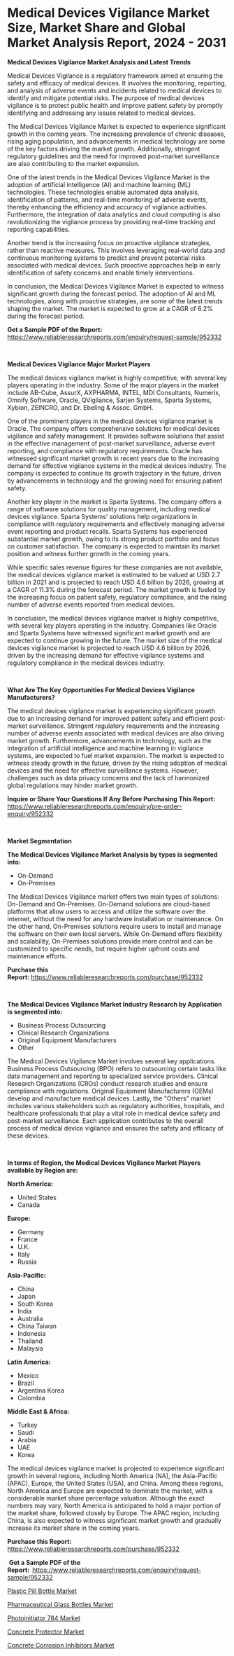 <p><h1>Medical Devices Vigilance Market Size, Market Share and Global Market Analysis Report, 2024 - 2031</h1></p><p><strong>Medical Devices Vigilance Market Analysis and Latest Trends</strong></p>
<p><p>Medical Devices Vigilance is a regulatory framework aimed at ensuring the safety and efficacy of medical devices. It involves the monitoring, reporting, and analysis of adverse events and incidents related to medical devices to identify and mitigate potential risks. The purpose of medical devices vigilance is to protect public health and improve patient safety by promptly identifying and addressing any issues related to medical devices.</p><p>The Medical Devices Vigilance Market is expected to experience significant growth in the coming years. The increasing prevalence of chronic diseases, rising aging population, and advancements in medical technology are some of the key factors driving the market growth. Additionally, stringent regulatory guidelines and the need for improved post-market surveillance are also contributing to the market expansion.</p><p>One of the latest trends in the Medical Devices Vigilance Market is the adoption of artificial intelligence (AI) and machine learning (ML) technologies. These technologies enable automated data analysis, identification of patterns, and real-time monitoring of adverse events, thereby enhancing the efficiency and accuracy of vigilance activities. Furthermore, the integration of data analytics and cloud computing is also revolutionizing the vigilance process by providing real-time tracking and reporting capabilities.</p><p>Another trend is the increasing focus on proactive vigilance strategies, rather than reactive measures. This involves leveraging real-world data and continuous monitoring systems to predict and prevent potential risks associated with medical devices. Such proactive approaches help in early identification of safety concerns and enable timely interventions.</p><p>In conclusion, the Medical Devices Vigilance Market is expected to witness significant growth during the forecast period. The adoption of AI and ML technologies, along with proactive strategies, are some of the latest trends shaping the market. The market is expected to grow at a CAGR of 6.2% during the forecast period.</p></p>
<p><strong>Get a Sample PDF of the Report:&nbsp;</strong> <a href="https://www.reliableresearchreports.com/enquiry/request-sample/952332">https://www.reliableresearchreports.com/enquiry/request-sample/952332</a></p>
<p>&nbsp;</p>
<p><strong>Medical Devices Vigilance Major Market Players</strong></p>
<p><p>The medical devices vigilance market is highly competitive, with several key players operating in the industry. Some of the major players in the market include AB-Cube, AssurX, AXPHARMA, INTEL, MDI Consultants, Numerix, Omnify Software, Oracle, QVigilance, Sarjen Systems, Sparta Systems, Xybion, ZEINCRO, and Dr. Ebeling & Assoc. GmbH.</p><p>One of the prominent players in the medical devices vigilance market is Oracle. The company offers comprehensive solutions for medical devices vigilance and safety management. It provides software solutions that assist in the effective management of post-market surveillance, adverse event reporting, and compliance with regulatory requirements. Oracle has witnessed significant market growth in recent years due to the increasing demand for effective vigilance systems in the medical devices industry. The company is expected to continue its growth trajectory in the future, driven by advancements in technology and the growing need for ensuring patient safety.</p><p>Another key player in the market is Sparta Systems. The company offers a range of software solutions for quality management, including medical devices vigilance. Sparta Systems' solutions help organizations in compliance with regulatory requirements and effectively managing adverse event reporting and product recalls. Sparta Systems has experienced substantial market growth, owing to its strong product portfolio and focus on customer satisfaction. The company is expected to maintain its market position and witness further growth in the coming years.</p><p>While specific sales revenue figures for these companies are not available, the medical devices vigilance market is estimated to be valued at USD 2.7 billion in 2021 and is projected to reach USD 4.6 billion by 2026, growing at a CAGR of 11.3% during the forecast period. The market growth is fueled by the increasing focus on patient safety, regulatory compliance, and the rising number of adverse events reported from medical devices.</p><p>In conclusion, the medical devices vigilance market is highly competitive, with several key players operating in the industry. Companies like Oracle and Sparta Systems have witnessed significant market growth and are expected to continue growing in the future. The market size of the medical devices vigilance market is projected to reach USD 4.6 billion by 2026, driven by the increasing demand for effective vigilance systems and regulatory compliance in the medical devices industry.</p></p>
<p>&nbsp;</p>
<p><strong>What Are The Key Opportunities For Medical Devices Vigilance Manufacturers?</strong></p>
<p><p>The medical devices vigilance market is experiencing significant growth due to an increasing demand for improved patient safety and efficient post-market surveillance. Stringent regulatory requirements and the increasing number of adverse events associated with medical devices are also driving market growth. Furthermore, advancements in technology, such as the integration of artificial intelligence and machine learning in vigilance systems, are expected to fuel market expansion. The market is expected to witness steady growth in the future, driven by the rising adoption of medical devices and the need for effective surveillance systems. However, challenges such as data privacy concerns and the lack of harmonized global regulations may hinder market growth.</p></p>
<p><strong>Inquire or Share Your Questions If Any Before Purchasing This Report:</strong> <a href="https://www.reliableresearchreports.com/enquiry/pre-order-enquiry/952332">https://www.reliableresearchreports.com/enquiry/pre-order-enquiry/952332</a></p>
<p>&nbsp;</p>
<p><strong>Market Segmentation</strong></p>
<p><strong>The Medical Devices Vigilance Market Analysis by types is segmented into:</strong></p>
<p><ul><li>On-Demand</li><li>On-Premises</li></ul></p>
<p><p>The Medical Devices Vigilance market offers two main types of solutions: On-Demand and On-Premises. On-Demand solutions are cloud-based platforms that allow users to access and utilize the software over the internet, without the need for any hardware installation or maintenance. On the other hand, On-Premises solutions require users to install and manage the software on their own local servers. While On-Demand offers flexibility and scalability, On-Premises solutions provide more control and can be customized to specific needs, but require higher upfront costs and maintenance efforts.</p></p>
<p><strong>Purchase this Report:&nbsp;</strong><a href="https://www.reliableresearchreports.com/purchase/952332">https://www.reliableresearchreports.com/purchase/952332</a></p>
<p>&nbsp;</p>
<p><strong>The Medical Devices Vigilance Market Industry Research by Application is segmented into:</strong></p>
<p><ul><li>Business Process Outsourcing</li><li>Clinical Research Organizations</li><li>Original Equipment Manufacturers</li><li>Other</li></ul></p>
<p><p>The Medical Devices Vigilance Market involves several key applications. Business Process Outsourcing (BPO) refers to outsourcing certain tasks like data management and reporting to specialized service providers. Clinical Research Organizations (CROs) conduct research studies and ensure compliance with regulations. Original Equipment Manufacturers (OEMs) develop and manufacture medical devices. Lastly, the "Others" market includes various stakeholders such as regulatory authorities, hospitals, and healthcare professionals that play a vital role in medical device safety and post-market surveillance. Each application contributes to the overall process of medical device vigilance and ensures the safety and efficacy of these devices.</p></p>
<p>&nbsp;</p>
<p><strong>In terms of Region, the Medical Devices Vigilance Market Players available by Region are:</strong></p>
<p>
    <p> <strong> North America: </strong>
        <ul>
            <li>United States</li>
            <li>Canada</li>
        </ul>
        </p> 
    <p> <strong> Europe: </strong>
        <ul>
            <li>Germany</li>
            <li>France</li>
            <li>U.K.</li>
            <li>Italy</li>
            <li>Russia</li>
        </ul>
        </p> 
    <p> <strong> Asia-Pacific: </strong>
        <ul>
            <li>China</li>
            <li>Japan</li>
            <li>South Korea</li>
            <li>India</li>
            <li>Australia</li>
            <li>China Taiwan</li>
            <li>Indonesia</li>
            <li>Thailand</li>
            <li>Malaysia</li>
        </ul>
        </p> 
    <p> <strong> Latin America: </strong>
        <ul>
            <li>Mexico</li>
            <li>Brazil</li>
            <li>Argentina Korea</li>
            <li>Colombia</li>
        </ul>
        </p> 
    <p> <strong> Middle East & Africa: </strong>
        <ul>
            <li>Turkey</li>
            <li>Saudi</li>
            <li>Arabia</li>
            <li>UAE</li>
            <li>Korea</li>
        </ul>
    </p>
    </p>
<p><p>The medical devices vigilance market is projected to experience significant growth in several regions, including North America (NA), the Asia-Pacific (APAC), Europe, the United States (USA), and China. Among these regions, North America and Europe are expected to dominate the market, with a considerable market share percentage valuation. Although the exact numbers may vary, North America is anticipated to hold a major portion of the market share, followed closely by Europe. The APAC region, including China, is also expected to witness significant market growth and gradually increase its market share in the coming years.</p></p>
<p><strong>Purchase this Report: </strong><a href="https://www.reliableresearchreports.com/purchase/952332">https://www.reliableresearchreports.com/purchase/952332</a></p>
<p>&nbsp;<strong>Get a Sample PDF of the Report:&nbsp;&nbsp;</strong><a href="https://www.reliableresearchreports.com/enquiry/request-sample/952332">https://www.reliableresearchreports.com/enquiry/request-sample/952332</a></p>
<p><strong></strong></p>
<p><p><a href="https://medium.com/p/6eef66b1fbfd/edit">Plastic Pill Bottle Market</a></p><p><a href="https://medium.com/@scotpurdy654/pharmaceutical-glass-bottles-market-report-reveals-the-latest-trends-and-growth-opportunities-of-77d4622863a3">Pharmaceutical Glass Bottles Market</a></p><p><a href="https://medium.com/@scotpurdy654/photoinitiator-784-market-furnishes-information-on-market-share-market-trends-and-market-growth-38fd639ee7b6">Photoinitiator 784 Market</a></p><p><a href="https://medium.com/@scotpurdy654/concrete-protector-market-size-reveals-the-best-marketing-channels-in-global-industry-76e916551145">Concrete Protector Market</a></p><p><a href="https://medium.com/@scotpurdy654/concrete-corrosion-inhibitors-market-outlook-industry-overview-and-forecast-2024-to-2031-9b8c9475ba2b">Concrete Corrosion Inhibitors Market</a></p></p>